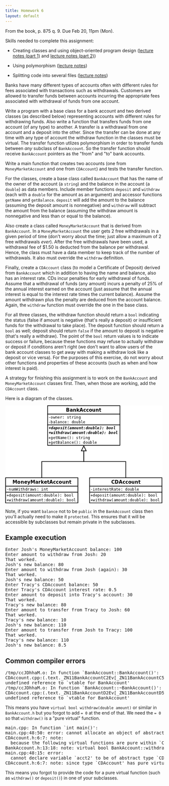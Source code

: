 ```yaml
---
title: Homework 6
layout: default
---
```


From the book, p. 875 q. 9. Due Feb 20, 11pm (Mon).

Skills needed to complete this assignment:

  - Creating classes and using object-oriented program design
    ([lecture notes (part 1)](/lecture/classes-and-object-orientation.html)
    and
    [lecture notes (part 2)](/lecture/classes-and-object-orientation-2.html))

  - Using polymorphism ([lecture notes](/lecture/polymorphism.html))

  - Splitting code into several files
    ([lecture notes](/lecture/splitting-code.html))

Banks have many different types of accounts often with different rules
for fees associated with transactions such as withdrawals. Customers
are allowed to transfer funds between accounts incurring the
appropriate fees associated with withdrawal of funds from one account.

Write a program with a base class for a bank account and two derived
classes (as described below) representing accounts with different
rules for withdrawing funds. Also write a function that transfers
funds from one account (of any type) to another. A transfer is a
withdrawal from one account and a deposit into the other. Since the
transfer can be done at any time with any type of account the withdraw
function in the classes must be virtual. The transfer function utlizes
polymorphism in order to transfer funds between *any* subclass of
`BankAccount`. So the transfer function should receive `BankAccount`
pointers as the "from" and "to" bank accounts.

Write a main function that creates two accounts (one from
`MoneyMarketAccount` and one from `CDAccount`) and tests the transfer
function.

For the classes, create a base class called `BankAccount` that has the name of
the owner of the account (a `string`) and the balance in the account (a
`double`) as data members. Include member functions `deposit` and `withdraw`
(each with a `double` for the amount as an argument) and accessor functions
`getName` and `getBalance`. `deposit` will add the amount to the balance
(assuming the deposit amount is nonnegative) and `withdraw` will subtract the
amount from the balance (assuming the withdraw amount is nonnegative and less
than or equal to the balance).

Also create a class called `MoneyMarketAccount` that is derived from
`BankAccount`. In a `MoneyMarketAccount` the user gets 2 free withdrawals in a
given period of time (don't worry about the time; just allow a maximum of 2
free withdrawals *ever*). After the free withdrawals have been used, a
withdrawal fee of $1.50 is deducted from the balance per withdrawal. Hence, the
class must have a data member to keep track of the number of withdrawals. It
also must override the `withdraw` definition.

Finally, create a `CDAccount` class (to model a Certificate of Deposit) derived
from `BankAccount` which in addition to having the name and balance, also has
an interest rate. CDs incur penalties for early withdrawal of funds. Assume
that a withdrawal of funds (any amount) incurs a penalty of 25% of the annual
interest earned on the account (just assume that the annual interest is equal
to the interest rate times the current balance). Assume the amount withdrawn
plus the penalty are deduced from the account balance. Again, the `withdraw`
function must override the one in the base class.

For all three classes, the withdraw function should return a `bool` indicating
the status (false if amount is negative (that's really a deposit) or
insufficient funds for the withdrawal to take place). The deposit function
should return a `bool` as well; deposit should return `false` if the amount to
deposit is negative (that's really a withdraw). The point of the `bool` return
values is to indicate success or failure, because these functions may refuse to
actually withdraw or deposit if conditions aren't right (we don't want to allow
users of the bank account classes to get away with making a withdraw look like
a deposit or vice versa). For the purposes of this exercise, do not worry about
other functions and properties of these accounts (such as when and how interest
is paid).

A strategy for finishing this assignment is to work on the `BankAccount` and
`MoneyMarketAccount` classes first. Then, when those are working, add the
`CDAccount` class.

Here is a diagram of the classes.

![Bank Account UML diagram](/images/bankaccount-uml.png "Bank Account UML diagram")

Note, if you want `balance` not to be `public` in the `BankAccount` class then
you'll actually need to make it `protected`. This ensures that it will be
accessible by subclasses but remain private in the subclasses.

## Example execution

<pre>
Enter Josh's MoneyMarketAccount balance: 100
Enter amount to withdraw from Josh: 20
That worked.
Josh's new balance: 80
Enter amount to withdraw from Josh (again): 30
That worked.
Josh's new balance: 50
Enter Tracy's CDAccount balance: 50
Enter Tracy's CDAccount interest rate: 0.5
Enter amount to deposit into Tracy's account: 30
That worked.
Tracy's new balance: 80
Enter amount to transfer from Tracy to Josh: 60
That worked.
Tracy's new balance: 10
Josh's new balance: 110
Enter amount to transfer from Josh to Tracy: 100
That worked.
Tracy's new balance: 110
Josh's new balance: 8.5
</pre>

## Common compiler errors

<pre>
/tmp/ccJDhhaM.o: In function `BankAccount::BankAccount()':
CDAccount.cpp:(.text._ZN11BankAccountC2Ev[_ZN11BankAccountC5Ev]+0x13):
undefined reference to `vtable for BankAccount'
/tmp/ccJDhhaM.o: In function `BankAccount::~BankAccount()':
CDAccount.cpp:(.text._ZN11BankAccountD2Ev[_ZN11BankAccountD5Ev]+0x13):
undefined reference to `vtable for BankAccount'
</pre>

This means you have `virtual bool withdraw(double amount)` or similar
in `BankAccount.h` but you forgot to add `= 0` at the end of that. We
need the `= 0` so that `withdraw()` is a "pure virtual" function.

<pre>
main.cpp: In function `int main()':
main.cpp:48:50: error: cannot allocate an object of abstract type `CDAccount'
CDAccount.h:6:7: note: 
  because the following virtual functions are pure within `CDAccount':
BankAccount.h:13:18: note: virtual bool BankAccount::withdraw(double)
main.cpp:48:15: error:
  cannot declare variable `acct2' to be of abstract type `CDAccount'
CDAccount.h:6:7: note: since type `CDAccount' has pure virtual functions
</pre>

This means you forgot to provide the code for a pure virtual function
(such as `withdraw()` or `deposit()`) in one of your subclasses.
